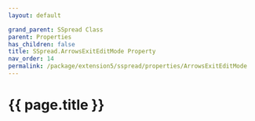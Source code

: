 ```yaml
---
layout: default

grand_parent: SSpread Class
parent: Properties
has_children: false
title: SSpread.ArrowsExitEditMode Property
nav_order: 14
permalink: /package/extension5/sspread/properties/ArrowsExitEditMode
---
```

# {{ page.title }}
